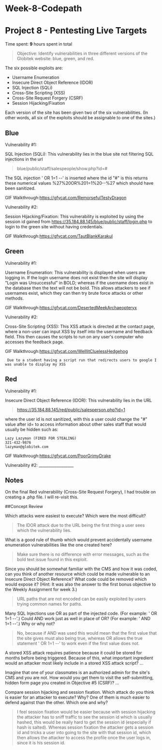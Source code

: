 # Week-8-Codepath
# Project 8 - Pentesting Live Targets

Time spent: **9** hours spent in total

> Objective: Identify vulnerabilities in three different versions of the Globitek website: blue, green, and red.

The six possible exploits are:
* Username Enumeration
* Insecure Direct Object Reference (IDOR)
* SQL Injection (SQLi)
* Cross-Site Scripting (XSS)
* Cross-Site Request Forgery (CSRF)
* Session Hijacking/Fixation

Each version of the site has been given two of the six vulnerabilities. (In other words, all six of the exploits should be assignable to one of the sites.)

## Blue

Vulnerability #1:

SQL Injection (SQLi): This vulnerability lies in the blue site not filtering SQL injections in the url
> blue/public/staff/salespeople/show.php?id=#

The SQL injection ' OR 1=1 --' is inserted where the id "#" is this returns these numerical values %27%20OR%201=1%20--%27 which should have been sanitized.

GIF Walkthrough:https://gfycat.com/RemorsefulTestyDragon


Vulnerability #2: 

Session Hijacking/Fixation: This vulnerability is exploited by using the session id gained from https://35.184.88.145/blue/public/staff/login.php to login to the green site without having credentials.

GIF Walkthrough:https://gfycat.com/TautBlankKarakul


## Green

Vulnerability #1:

Username Enumeration: This vulnerability is displayed when users are logging in. If the login username does not exist then the site will display "Login was Unsuccessful" in BOLD; whereas if the username does exist in the database then the text will not be bold. This allows attackers to see if usernames exist, which they can then try brute force attacks or other methods.

GIF Walkthrough:https://gfycat.com/DesertedMeekArchaeopteryx


Vulnerability #2:

Cross-Site Scripting (XSS): This XSS attack is directed at the contact page, where a non-user can input XSS by itself into the username and feedback field. This then causes the scripts to run on any user's computer who accesses the feedback page.

GIF Walkthrough:https://gfycat.com/WelllitCluelessHedgehog

``` Due to a student having a script run that redirects users to google I was unable to display my XSS```


## Red

Vulnerability #1:

Insecure Direct Object Reference (IDOR): This vulnerability lies in the URL 
> https://35.184.88.145/red/public/salesperson.php?id=1

where the user id is not sanitized, with this a user could change the "#" value after id= to access information about other sales staff that would usually be hidden such as:

```
Lazy Lazyman (FIRED FOR STEALING)
321-432-9876
lazyman@globitek.com
```

GIF Walkthrough:https://gfycat.com/PoorGrimyDrake


Vulnerability #2: __________________


## Notes

On the final Red vulnerability (Cross-Site Request Forgery), I had trouble on creating a .php file. I will re-visit this.

##Concept Review

Which attacks were easiest to execute? Which were the most difficult?

>  The IDOR attack due to the URL being the first thing a user sees which the vulnerability lies.

What is a good rule of thumb which would prevent accidentally username enumeration vulnerabilities like the one created here?

>  Make sure there is no difference with error messages, such as the bold text issue found in this exploit.

Since you should be somewhat familiar with the CMS and how it was coded, can you think of another resource which could be made vulnerable to an Insecure Direct Object Reference? What code could be removed which would expose it? (Hint: It was also the answer to the first bonus objective to the Weekly Assignment for week 3.)

>  URL paths that are not encoded can be easily exploited by users trying common names for paths.

Many SQL Injections use OR as part of the injected code. (For example: ' OR 1=1 --'.) Could AND work just as well in place of OR? (For example: ' AND 1=1 --'.) Why or why not?

>  No, because if AND was used this would mean that the first value that the site gives must also being true, whereas OR allows the true statement ' OR 1=1 --' to work even if the first value does not.

A stored XSS attack requires patience because it could be stored for months before being triggered. Because of this, what important ingredient would an attacker most likely include in a stored XSS attack script?
...

Imagine that one of your classmates is an authorized admin for the site's CMS and you are not. How would you get them to visit the self-submitting, hidden form page you created in Objective #5 (CSRF)?
...

Compare session hijacking and session fixation. Which attack do you think is easier for an attacker to execute? Why? One of them is much easier to defend against than the other. Which one and why?

>  I feel session fixation would be easier because with session hijacking the attacker has to sniff traffic to see the session id which is usually hashed, this would be really hard to get the session id (especially if hash is salted). Whereas session fixation the attacker gets a session id and tricks a user into going to the site with that session id, which then allows the attacker to access the profile once the user logs in, since it is his session id.
